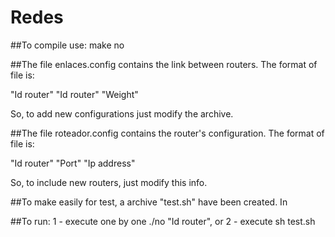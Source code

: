 # Redes

##To compile use: make no

##The file enlaces.config contains the link between routers. The format of file is:

"Id router" "Id router" "Weight"

So, to add new configurations just modify the archive.

##The file roteador.config contains the router's configuration. The format of file is:

"Id router" "Port" "Ip address"

So, to include new routers, just modify this info.

##To make easily for test, a archive "test.sh" have been created. In

##To run:
 1 - execute one by one ./no "Id router", or
 2 - execute sh test.sh
